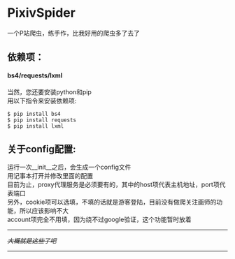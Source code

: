 # PixivSpider
一个P站爬虫，练手作，比我好用的爬虫多了去了  
## 依赖项：
#### bs4/requests/lxml  
当然，您还要安装python和pip  
用以下指令来安装依赖项:  
```
$ pip install bs4  
$ pip install requests  
$ pip install lxml  
```
## 关于config配置:
运行一次__init__之后，会生成一个config文件  
用记事本打开并修改里面的配置  
目前为止，proxy代理服务是必须要有的，其中的host项代表主机地址，port项代表端口  
另外，cookie项可以选填，不填的话就是游客登陆，目前没有做爬关注画师的功能，所以应该影响不大  
account项完全不用填，因为绕不过google验证，这个功能暂时放着  
***
~~*大概就是这些了吧*~~
***
